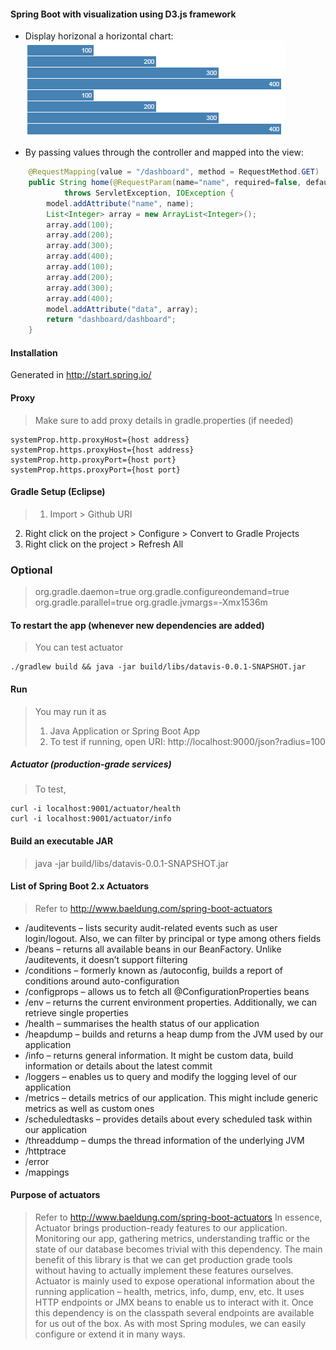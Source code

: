 #### Spring Boot with visualization using D3.js framework

* Display horizonal a horizontal chart:  
![Sample bargraph with values](https://github.com/delose/datavis/blob/master/images/datavis-horizonal_bargraph_1.PNG)

* By passing values through the controller and mapped into the view:
```java
    @RequestMapping(value = "/dashboard", method = RequestMethod.GET)
    public String home(@RequestParam(name="name", required=false, defaultValue="User") String name, Model model)
            throws ServletException, IOException {
        model.addAttribute("name", name);
        List<Integer> array = new ArrayList<Integer>();
        array.add(100);
        array.add(200);
        array.add(300);
        array.add(400);
        array.add(100);
        array.add(200);
        array.add(300);
        array.add(400);
        model.addAttribute("data", array);
        return "dashboard/dashboard";
    }
```

#### Installation

Generated in http://start.spring.io/

#### Proxy

> Make sure to add proxy details in gradle.properties (if needed)  
```
systemProp.http.proxyHost={host address}
systemProp.https.proxyHost={host address}
systemProp.http.proxyPort={host port}
systemProp.https.proxyPort={host port}
```

#### Gradle Setup (Eclipse)

> 1. Import > Github URI
2. Right click on the project > Configure > Convert to Gradle Projects
3. Right click on the project > Refresh All

### Optional

> org.gradle.daemon=true
org.gradle.configureondemand=true
org.gradle.parallel=true
org.gradle.jvmargs=-Xmx1536m

#### To restart the app (whenever new dependencies are added)

> You can test actuator  
```
./gradlew build && java -jar build/libs/datavis-0.0.1-SNAPSHOT.jar
```

#### Run 

> You may run it as 
> 1. Java Application or Spring Boot App
> 2. To test if running, open URI: http://localhost:9000/json?radius=100

##### Actuator (production-grade services)

> To test,  
```
curl -i localhost:9001/actuator/health
curl -i localhost:9001/actuator/info
```
#### Build an executable JAR

> java -jar build/libs/datavis-0.0.1-SNAPSHOT.jar

#### List of Spring Boot 2.x Actuators

> Refer to http://www.baeldung.com/spring-boot-actuators
* /auditevents – lists security audit-related events such as user login/logout. Also, we can filter by principal or type among others fields
* /beans – returns all available beans in our BeanFactory. Unlike /auditevents, it doesn’t support filtering
* /conditions – formerly known as /autoconfig, builds a report of conditions around auto-configuration
* /configprops – allows us to fetch all @ConfigurationProperties beans
* /env – returns the current environment properties. Additionally, we can retrieve single properties
* /health – summarises the health status of our application
* /heapdump – builds and returns a heap dump from the JVM used by our application
* /info – returns general information. It might be custom data, build information or details about the latest commit
* /loggers – enables us to query and modify the logging level of our application
* /metrics – details metrics of our application. This might include generic metrics as well as custom ones
* /scheduledtasks – provides details about every scheduled task within our application
* /threaddump – dumps the thread information of the underlying JVM
* /httptrace
* /error
* /mappings
 
#### Purpose of actuators

> Refer to http://www.baeldung.com/spring-boot-actuators
In essence, Actuator brings production-ready features to our application.
Monitoring our app, gathering metrics, understanding traffic or the state of our database becomes trivial with this dependency.
The main benefit of this library is that we can get production grade tools without having to actually implement these features ourselves.
Actuator is mainly used to expose operational information about the running application – health, metrics, info, dump, env, etc. It uses HTTP endpoints or JMX beans to enable us to interact with it.
Once this dependency is on the classpath several endpoints are available for us out of the box. As with most Spring modules, we can easily configure or extend it in many ways.

